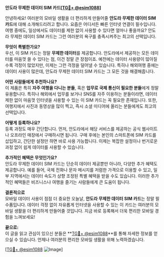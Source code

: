 **안도라 무제한 데이터 SIM 카드[[TG💪+ @esim1088](https://t.me/s/esim1088)]**

안녕하세요! 여러분의 모바일 생활을 더 편리하게 만들어줄 **안도라 무제한 데이터 SIM 카드**에 대해 소개해드리려고 합니다. 요즘은 어디서든 빠른 인터넷 연결이 필수입니다. 여행 중에도, 일상에서도 데이터를 제한 없이 사용할 수 있다면 얼마나 좋을까요? 안도라 무제한 데이터 SIM 카드는 그런 여러분의 욕구를 충족시켜주는 최고의 선택입니다.

**무엇이 특별한가요?**  
우선, 이 SIM 카드는 정말 **무제한 데이터**를 제공합니다. 안도라에서 제공하는 모든 데이터를 마음껏 쓸 수 있다는 점, 이건 정말 큰 장점이죠. 예전에는 데이터 사용량이 많아질수록 걱정이 많았지만, 이제는 그런 걱정을 덜어낼 수 있습니다. 특히나 해외여행 중에는 데이터 사용이 많은데, 안도라 무제한 데이터 SIM 카드는 그 모든 것을 해결해줍니다.

**어떤 사람들에게 추천하나요?**  
이 제품은 특히 **자주 여행을 다니는 분들**, 혹은 **업무로 국제 통신이 필요한 분들**에게 정말 유용합니다. 특히나 해외에서 업무를 보거나 SNS를 자주 이용하는 분들이라면, 데이터 제한 없이 마음껏 인터넷을 사용할 수 있는 이 SIM 카드는 꼭 필요한 존재입니다. 또한, 여행지에서 사진과 동영상을 많이 찍고, 즉시 소셜 미디어에 올리는 분들에게도 최고의 선택입니다.

**어떻게 등록하나요?**  
등록 과정도 매우 간단합니다. 먼저, 안도라에서 해당 서비스를 제공하는 공식 웹사이트나 오프라인 매장에서 구매하시면 됩니다. 구매 후에는 본인의 스마트폰에 SIM 카드를 삽입하고, 간단한 설정만 하면 바로 사용 가능합니다. 이제는 복잡한 설정이나 번거로운 과정 없이 쉽게 데이터를 사용할 수 있습니다.

**추가적인 혜택은 무엇인가요?**  
안도라 무제한 데이터 SIM 카드는 단순히 데이터 제공뿐만 아니라, 다양한 추가 혜택도 제공합니다. 예를 들어, 국제 전화나 문자 메시지를 저렴한 가격으로 이용할 수 있고, 일부 지역에서는 데이터 속도가 상향 조정된 특별 혜택을 받을 수도 있습니다. 이러한 추가적인 혜택들은 비즈니스나 여행을 즐기는 사람들에게 큰 도움이 됩니다.

**결론적으로**  
모바일 데이터 사용이 점점 더 중요한 오늘날, **안도라 무제한 데이터 SIM 카드**는 정말 필수품입니다. 데이터 걱정 없이 자유롭게 인터넷을 사용할 수 있는 이 카드는 여러분의 모바일 생활을 더 편리하게 만들어줄 것입니다. 지금 바로 등록해서 더욱 편리한 모바일 경험을 느껴보세요!

**끝으로:**  
이 글을 읽고 관심이 있으신 분들은 **[TG💪+ @esim1088](https://t.me/s/esim1088)**를 통해 자세한 정보를 얻으실 수 있습니다. 언제나 여러분의 편리한 모바일 생활을 위해 노력하겠습니다. 

[[TG💪+ @esim1088](https://t.me/s/esim1088) ![Image](https://i.postimg.cc/Y0z9fWf4/image.png)]